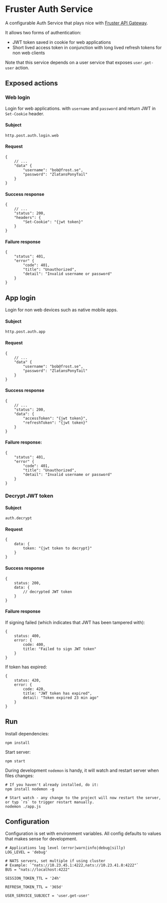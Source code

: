 # Fruster Auth Service

A configurable Auth Service that plays nice with [Fruster API Gateway](http://github.com/frostdigital/fruster-api-gateway).

It allows two forms of authentication:

* JWT token saved in cookie for web applications
* Short lived access token in conjunction with long lived refresh tokens for non web clients

Note that this service depends on a user service that exposes `user.get-user` action.   

## Exposed actions

### Web login 

Login for web applications. with `username` and `password` and return JWT in `Set-Cookie` header.

#### Subject
    
    http.post.auth.login.web

#### Request 
    
    {
        // ...
        "data" {
            "username": "bob@frost.se",
            "password": "ZlatansPonyTail"
        }
    }

#### Success response

    {
        // ...
        "status": 200,
        "headers": {
            "Set-Cookie": "{jwt token}"
        }
    }

#### Failure response

    {
        "status": 401,
        "error" {
            "code": 401,
            "title": "Unauthorized",
            "detail": "Invalid username or password"
        }
    }

## App login

Login for non web devices such as native mobile apps.

#### Subject
    
    http.post.auth.app

#### Request
    
    {
        // ...
        "data" {
            "username": "bob@frost.se",
            "password": "ZlatansPonyTail"
        }
    }

#### Success response

    {
        // ...
        "status": 200,
        "data": {
            "accessToken": "{jwt token}",
            "refreshToken": "{jwt token}"
        }
    }

#### Failure response:

    {
        "status": 401,
        "error" {
            "code": 401,
            "title": "Unauthorized",
            "detail": "Invalid username or password"
        }
    }

### Decrypt JWT token

#### Subject

    auth.decrypt

#### Request

    {
        data: {
            token: "{jwt token to decrypt}"
        }
    }

#### Success response

    {
        status: 200,
        data: {
            // decrypted JWT token
        }
    }

#### Failure response

If signing failed (which indicates that JWT has been tampered with):

    {
        status: 400,
        error: {
            code: 400,
            title: "Failed to sign JWT token"            
        }
    }

If token has expired:

    {
        status: 420,
        error: {
            code: 420,
            title: "JWT token has expired",
            detail: "Token expired 23 min ago"            
        }
    }

## Run

Install dependencies:

    npm install

Start server:

    npm start

During development `nodemon` is handy, it will watch and restart server when files changes:

    # If you haven't already installed, do it:
    npm install nodemon -g
  
    # Start watch - any change to the project will now restart the server, or typ `rs` to trigger restart manually.
    nodemon ./app.js

## Configuration

Configuration is set with environment variables. All config defaults to values that makes sense for development.
  
    # Applications log level (error|warn|info|debug|silly)
    LOG_LEVEL = 'debug'
    
    # NATS servers, set multiple if using cluster
    # Example: `"nats://10.23.45.1:4222,nats://10.23.41.8:4222"`
    BUS = "nats://localhost:4222"
    
    SESSION_TOKEN_TTL = '24h'

    REFRESH_TOKEN_TTL = '365d'

    USER_SERVICE_SUBJECT = 'user.get-user'
    
    